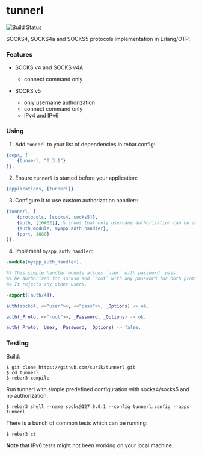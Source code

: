 # tunnerl 

[![Build Status](https://travis-ci.org/surik/tunnerl.svg?branch=master)](https://travis-ci.org/surik/tunnerl)

SOCKS4, SOCKS4a and SOCKS5 protocols implementation in Erlang/OTP.


### Features

 * SOCKS v4 and SOCKS v4A 
   * connect command only

 * SOCKS v5 
   * only username authorization 
   * connect command only
   * IPv4 and IPv6

### Using

1. Add `tunnerl` to your list of dependencies in rebar.config:

```erlang
{deps, [
    {tunnerl, "0.3.1"}
]}.
```

2. Ensure `tunnerl` is started before your application:

```erlang
{applications, [tunnerl]}.
```

3. Configure it to use custom authorization handler::

```erlang
{tunnerl, [
    {protocols, [socks4, socks5]},
    {auth, [16#02]}, % shows that only username authorization can be accepted
    {auth_module, myapp_auth_handler},
    {port, 1080}
]}.
```

4. Implement `myapp_auth_handler`:

```erlang
-module(myapp_auth_handler).

%% This simple handler module allows `user` with password `pass` 
%% be authorized for socks4 and `root` with any password for both protocols.
%% It rejects any other users.

-export([auth/4]).

auth(socks4, <<"user">>, <<"pass">>, _Options) -> ok.

auth(_Proto, <<"root">>, _Password, _Options) -> ok.

auth(_Proto, _User, _Password, _Options) -> false.
```

### Testing

Build:

    $ git clone https://github.com/surik/tunnerl.git
    $ cd tunnerl
    $ rebar3 compile

Run tunnerl with simple predefined configuration with socks4/socks5 and no authorization:

    $ rebar3 shell --name socks@127.0.0.1 --config tunnerl.config --apps tunnerl

There is a bunch of common tests which can be running:

    $ rebar3 ct

**Note** that IPv6 tests might not been working on your local machine.
